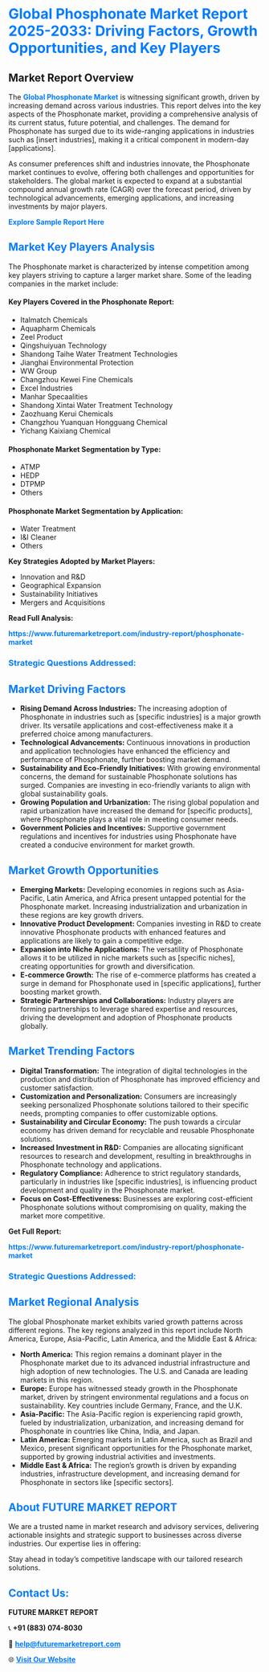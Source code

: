 <h1 style="color: #007BFF;">Global Phosphonate Market Report 2025-2033: Driving Factors, Growth Opportunities, and Key Players</h1>

<section id="overview">
<h2>Market Report Overview</h2>
<p>The <a href="https://www.futuremarketreport.com/industry-report/phosphonate-market" style="color: #007BFF; text-decoration: none;"><strong>Global Phosphonate Market</strong></a> is witnessing significant growth, driven by increasing demand across various industries. This report delves into the key aspects of the Phosphonate market, providing a comprehensive analysis of its current status, future potential, and challenges. The demand for Phosphonate has surged due to its wide-ranging applications in industries such as [insert industries], making it a critical component in modern-day [applications].</p>
<p>As consumer preferences shift and industries innovate, the Phosphonate market continues to evolve, offering both challenges and opportunities for stakeholders. The global market is expected to expand at a substantial compound annual growth rate (CAGR) over the forecast period, driven by technological advancements, emerging applications, and increasing investments by major players.</p>
</section>

<section id="overview">
<p><a href="https://www.futuremarketreport.com/request-sample/reportId=50481" style="color: #007BFF; text-decoration: none;"><strong>Explore Sample Report Here</strong></a></p>
</section>

<section id="key-players">
<h2 style="color: #007BFF;">Market Key Players Analysis</h2>
<p>The Phosphonate market is characterized by intense competition among key players striving to capture a larger market share. Some of the leading companies in the market include:</p>
<h4>Key Players Covered in the Phosphonate Report:</h4>
<ul><li>Italmatch Chemicals</li><li>Aquapharm Chemicals</li><li>Zeel Product</li><li>Qingshuiyuan Technology</li><li>Shandong Taihe Water Treatment Technologies</li><li>Jianghai Environmental Protection</li><li>WW Group</li><li>Changzhou Kewei Fine Chemicals</li><li>Excel Industries</li><li>Manhar Specaalities</li><li>Shandong Xintai Water Treatment Technology</li><li>Zaozhuang Kerui Chemicals</li><li>Changzhou Yuanquan Hongguang Chemical</li><li>Yichang Kaixiang Chemical</li></ul>
<h4>Phosphonate Market Segmentation by Type:</h4>
<ul><li>ATMP</li><li>HEDP</li><li>DTPMP</li><li>Others</li></ul>

<h4>Phosphonate Market Segmentation by Application:</h4>
<ul><li>Water Treatment</li><li>I&amp;I Cleaner</li><li>Others</li></ul>
<p><strong>Key Strategies Adopted by Market Players:</strong></p>
<ul>
<li>Innovation and R&D</li>
<li>Geographical Expansion</li>
<li>Sustainability Initiatives</li>
<li>Mergers and Acquisitions</li>
</ul>
</section>

<section>
<p><strong>Read Full Analysis: </strong></p><a href="https://www.futuremarketreport.com/industry-report/phosphonate-market" style="color: #007BFF; text-decoration: none;"><strong>https://www.futuremarketreport.com/industry-report/phosphonate-market</strong></a>
<h3 style="color: #007BFF;">Strategic Questions Addressed:</h3>
</section>

<section id="driving-factors">
<h2 style="color: #007BFF;">Market Driving Factors</h2>
<ul>
<li><strong>Rising Demand Across Industries:</strong> The increasing adoption of Phosphonate in industries such as [specific industries] is a major growth driver. Its versatile applications and cost-effectiveness make it a preferred choice among manufacturers.</li>
<li><strong>Technological Advancements:</strong> Continuous innovations in production and application technologies have enhanced the efficiency and performance of Phosphonate, further boosting market demand.</li>
<li><strong>Sustainability and Eco-Friendly Initiatives:</strong> With growing environmental concerns, the demand for sustainable Phosphonate solutions has surged. Companies are investing in eco-friendly variants to align with global sustainability goals.</li>
<li><strong>Growing Population and Urbanization:</strong> The rising global population and rapid urbanization have increased the demand for [specific products], where Phosphonate plays a vital role in meeting consumer needs.</li>
<li><strong>Government Policies and Incentives:</strong> Supportive government regulations and incentives for industries using Phosphonate have created a conducive environment for market growth.</li>
</ul>
</section>

<section id="growth-opportunities">
<h2 style="color: #007BFF;">Market Growth Opportunities</h2>
<ul>
<li><strong>Emerging Markets:</strong> Developing economies in regions such as Asia-Pacific, Latin America, and Africa present untapped potential for the Phosphonate market. Increasing industrialization and urbanization in these regions are key growth drivers.</li>
<li><strong>Innovative Product Development:</strong> Companies investing in R&D to create innovative Phosphonate products with enhanced features and applications are likely to gain a competitive edge.</li>
<li><strong>Expansion into Niche Applications:</strong> The versatility of Phosphonate allows it to be utilized in niche markets such as [specific niches], creating opportunities for growth and diversification.</li>
<li><strong>E-commerce Growth:</strong> The rise of e-commerce platforms has created a surge in demand for Phosphonate used in [specific applications], further boosting market growth.</li>
<li><strong>Strategic Partnerships and Collaborations:</strong> Industry players are forming partnerships to leverage shared expertise and resources, driving the development and adoption of Phosphonate products globally.</li>
</ul>
</section>

<section id="trending-factors">
<h2 style="color: #007BFF;">Market Trending Factors</h2>
<ul>
<li><strong>Digital Transformation:</strong> The integration of digital technologies in the production and distribution of Phosphonate has improved efficiency and customer satisfaction.</li>
<li><strong>Customization and Personalization:</strong> Consumers are increasingly seeking personalized Phosphonate solutions tailored to their specific needs, prompting companies to offer customizable options.</li>
<li><strong>Sustainability and Circular Economy:</strong> The push towards a circular economy has driven demand for recyclable and reusable Phosphonate solutions.</li>
<li><strong>Increased Investment in R&D:</strong> Companies are allocating significant resources to research and development, resulting in breakthroughs in Phosphonate technology and applications.</li>
<li><strong>Regulatory Compliance:</strong> Adherence to strict regulatory standards, particularly in industries like [specific industries], is influencing product development and quality in the Phosphonate market.</li>
<li><strong>Focus on Cost-Effectiveness:</strong> Businesses are exploring cost-efficient Phosphonate solutions without compromising on quality, making the market more competitive.</li>
</ul>
</section>

<section>
<p><strong>Get Full Report: </strong></p><a href="https://www.futuremarketreport.com/industry-report/phosphonate-market" style="color: #007BFF; text-decoration: none;"><strong>https://www.futuremarketreport.com/industry-report/phosphonate-market</strong></a>
<h3 style="color: #007BFF;">Strategic Questions Addressed:</h3>
</section>


<section id="regional-analysis">
<h2 style="color: #007BFF;">Market Regional Analysis</h2>
<p>The global Phosphonate market exhibits varied growth patterns across different regions. The key regions analyzed in this report include North America, Europe, Asia-Pacific, Latin America, and the Middle East & Africa:</p>
<ul>
<li><strong>North America:</strong> This region remains a dominant player in the Phosphonate market due to its advanced industrial infrastructure and high adoption of new technologies. The U.S. and Canada are leading markets in this region.</li>
<li><strong>Europe:</strong> Europe has witnessed steady growth in the Phosphonate market, driven by stringent environmental regulations and a focus on sustainability. Key countries include Germany, France, and the U.K.</li>
<li><strong>Asia-Pacific:</strong> The Asia-Pacific region is experiencing rapid growth, fueled by industrialization, urbanization, and increasing demand for Phosphonate in countries like China, India, and Japan.</li>
<li><strong>Latin America:</strong> Emerging markets in Latin America, such as Brazil and Mexico, present significant opportunities for the Phosphonate market, supported by growing industrial activities and investments.</li>
<li><strong>Middle East & Africa:</strong> The region’s growth is driven by expanding industries, infrastructure development, and increasing demand for Phosphonate in sectors like [specific sectors].</li>
</ul>
</section>

<footer>
<h2 style="color: #007BFF;">About FUTURE MARKET REPORT</h2>
<p>We are a trusted name in market research and advisory services, delivering actionable insights and strategic support to businesses across diverse industries. Our expertise lies in offering:</p>

<p>Stay ahead in today’s competitive landscape with our tailored research solutions.</p>

<h2 style="color: #007BFF;">Contact Us:</h2>
<p><strong>FUTURE MARKET REPORT</strong></p>
<p>📞 <strong>+91 (883) 074-8030</strong></p>
<p>📧 <strong><a href="mailto:help@futuremarketreport.com" style="color: #007BFF;">help@futuremarketreport.com</a></strong></p>
<p>🌐 <strong><a href="https://www.futuremarketreport.com/" style="color: #007BFF;">Visit Our Website</a></strong></p>
</footer>